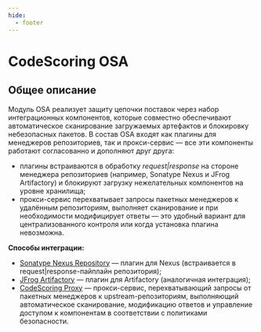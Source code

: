 ```yaml
---
hide:
  - footer
---
```


# CodeScoring OSA

## Общее описание

Модуль OSA реализует защиту цепочки поставок через набор интеграционных компонентов, которые совместно обеспечивают автоматическое сканирование загружаемых артефактов и блокировку небезопасных пакетов. В состав OSA входят как плагины для менеджеров репозиториев, так и прокси-сервис — все эти компоненты работают согласованно и дополняют друг друга:

- плагины встраиваются в обработку *request|response* на стороне менеджера репозиториев (например, Sonatype Nexus и JFrog Artifactory) и блокируют загрузку нежелательных компонентов на уровне хранилища;
- прокси-сервис перехватывает запросы пакетных менеджеров к удалённым репозиториям, выполняет сканирование и при необходимости модифицирует ответы — это удобный вариант для централизованного контроля или когда установка плагина невозможна.

**Способы интеграции:**

- [Sonatype Nexus Repository](/osa/nexus_osa) — плагин для Nexus (встраивается в request|response-пайплайн репозитория);
- [JFrog Artifactory](/osa/jfrog_osa) — плагин для Artifactory (аналогичная интеграция);
- [CodeScoring Proxy](/cs_proxy) — прокси-сервис, перехватывающий запросы от пакетных менеджеров к upstream-репозиториям, выполняющий автоматическое сканирование, модификацию ответов и управление доступом к компонентам в соответствии с политиками безопасности.
